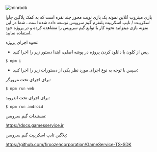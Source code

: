 ![minroob](https://user-images.githubusercontent.com/8739557/121790054-a1148c00-cbf0-11eb-85e4-963f78001fef.png)

بازی مینروب آنلاین نمونه یک بازی نوبت محور چند نفره است که به کمک پلاگین جاوا اسکریپت / تایپ اسکریپت پلتفرم گیم سرویس توسعه داده شده است.. شما در این نمونه بازی میتوانید نحوه کار با توابع گیم سرویس را مشاهده کرده و در پروژه خود استفاده نمایید.

نحوه اجرای پروژه:

- پس از کلون یا دانلود کردن پروژه در پوشه اصلی، ابتدا دستور زیر را اجرا کنید.

```
$ npm i
```

- سپس با توجه به نوع اجرای مورد نظر یکی از دستورات زیر را اجرا کنید:

برای اجرای تحت مرورگر:
```
$ npm run web
```

برای اجرای تحت اندروید:
```
$ npm run android
```

مستندات گیم سرویس:

https://docs.gamesservice.ir

پلاگین تایپ اسکریپت گیم سرویس:

https://github.com/firoozehcorporation/GameService-TS-SDK
